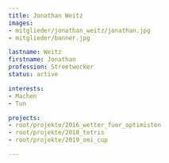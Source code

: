 ```yaml
---
title: Jonathan Weitz
images:
- mitglieder/jonathan_weitz/jonathan.jpg
- mitglieder/banner.jpg

lastname: Weitz
firstname: Jonathan
profession: Streetworker
status: active

interests:
- Machen
- Tun

projects:
- root/projekte/2016_wetter_fuer_optimisten
- root/projekte/2018_tetris
- root/projekte/2019_omi_cup

---
```



